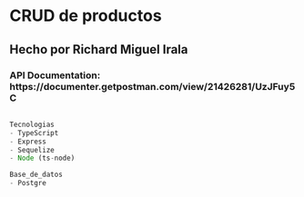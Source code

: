 # CRUD de productos
<h2>Hecho por Richard Miguel Irala</h2>
<h3>API Documentation: https://documenter.getpostman.com/view/21426281/UzJFuy5C</h3>

```Javascript

Tecnologias
- TypeScript
- Express
- Sequelize
- Node (ts-node)

Base_de_datos
- Postgre
```
